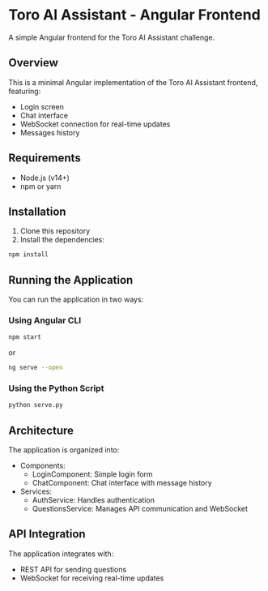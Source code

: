 # Toro AI Assistant - Angular Frontend

A simple Angular frontend for the Toro AI Assistant challenge.

## Overview

This is a minimal Angular implementation of the Toro AI Assistant frontend, featuring:

- Login screen
- Chat interface
- WebSocket connection for real-time updates
- Messages history

## Requirements

- Node.js (v14+)
- npm or yarn

## Installation

1. Clone this repository
2. Install the dependencies:

```bash
npm install
```

## Running the Application

You can run the application in two ways:

### Using Angular CLI

```bash
npm start
```

or

```bash
ng serve --open
```

### Using the Python Script

```bash
python serve.py
```

## Architecture

The application is organized into:

- Components:
  - LoginComponent: Simple login form
  - ChatComponent: Chat interface with message history
- Services:
  - AuthService: Handles authentication
  - QuestionsService: Manages API communication and WebSocket

## API Integration

The application integrates with:
- REST API for sending questions
- WebSocket for receiving real-time updates
